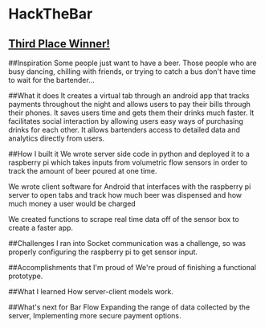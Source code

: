 # HackTheBar

## [Third Place Winner!](http://devpost.com/software/barflow)

##Inspiration
Some people just want to have a beer. Those people who are busy dancing, chilling with friends, or trying to catch a bus don't have time to wait for the bartender...

##What it does
It creates a virtual tab through an android app that tracks payments throughout the night and allows users to pay their bills through their phones.
It saves users time and gets them their drinks much faster.
It facilitates social interaction by allowing users easy ways of purchasing drinks for each other.
It allows bartenders access to detailed data and analytics directly from users.

##How I built it
We wrote server side code in python and deployed it to a raspberry pi which takes inputs from volumetric flow sensors in order to track the amount of beer poured at one time.

We wrote client software for Android that interfaces with the raspberry pi server to open tabs and track how much beer was dispensed and how much money a user would be charged

We created functions to scrape real time data off of the sensor box to create a faster app.

##Challenges I ran into
Socket communication was a challenge, so was properly configuring the raspberry pi to get sensor input.

##Accomplishments that I'm proud of
We're proud of finishing a functional prototype.

##What I learned
How server-client models work.

##What's next for Bar Flow
Expanding the range of data collected by the server, Implementing more secure payment options.

